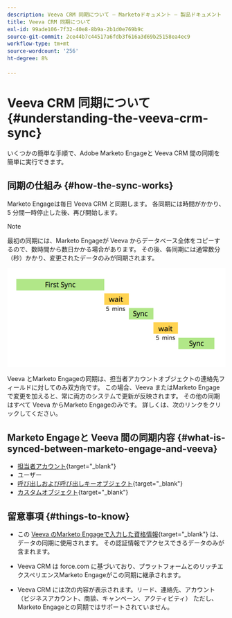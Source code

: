 ```yaml
---
description: Veeva CRM 同期について — Marketoドキュメント — 製品ドキュメント
title: Veeva CRM 同期について
exl-id: 99ade106-7f32-40e8-8b9a-2b1d0e769b9c
source-git-commit: 2ce44b7c44517a6fdb3f616a3d69b25158ea4ec9
workflow-type: tm+mt
source-wordcount: '256'
ht-degree: 8%

---
```


# Veeva CRM 同期について {#understanding-the-veeva-crm-sync}

いくつかの簡単な手順で、Adobe Marketo Engageと Veeva CRM 間の同期を簡単に実行できます。

## 同期の仕組み {#how-the-sync-works}

Marketo Engageは毎日 Veeva CRM と同期します。 各同期には時間がかかり、5 分間一時停止した後、再び開始します。

>[!NOTE]
>
>最初の同期には、Marketo Engageが Veeva からデータベース全体をコピーするので、数時間から数日かかる場合があります。 その後、各同期には通常数分（秒）かかり、変更されたデータのみが同期されます。

![](assets/understanding-the-veeva-sync-1.png)

Veeva とMarketo Engageの同期は、担当者アカウントオブジェクトの連絡先フィールドに対してのみ双方向です。 この場合、Veeva またはMarketo Engageで変更を加えると、常に両方のシステムで更新が反映されます。 その他の同期はすべて Veeva からMarketo Engageのみです。 詳しくは、次のリンクをクリックしてください。

## Marketo Engageと Veeva 間の同期内容 {#what-is-synced-between-marketo-engage-and-veeva}

* [担当者アカウント](/help/marketo/product-docs/crm-sync/veeva-crm-sync/sync-details/person-account-sync-faq.md){target=&quot;_blank&quot;}
* ユーザー
* [呼び出しおよび呼び出しキーオブジェクト](/help/marketo/product-docs/crm-sync/veeva-crm-sync/sync-details/syncing-call-and-call-key-messages.md){target=&quot;_blank&quot;}
* [カスタムオブジェクト](/help/marketo/product-docs/crm-sync/veeva-crm-sync/sync-details/veeva-crm-custom-object-sync.md){target=&quot;_blank&quot;}

## 留意事項 {#things-to-know}

* この [Veeva のMarketo Engageで入力した資格情報](/help/marketo/product-docs/crm-sync/salesforce-sync/setup/enterprise-unlimited-edition/step-2-of-3-create-a-salesforce-user-for-marketo-enterprise-unlimited.md){target=&quot;_blank&quot;} は、データの同期に使用されます。 その認証情報でアクセスできるデータのみが含まれます。

* Veeva CRM は force.com に基づいており、プラットフォームとのリッチエクスペリエンスMarketo Engageがこの同期に継承されます。

* Veeva CRM には次の内容が表示されます。リード、連絡先、アカウント（ビジネスアカウント、商談、キャンペーン、アクティビティ） ただし、Marketo Engageとの同期ではサポートされていません。
